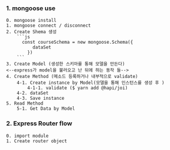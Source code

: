 ### 1. mongoose use
    0. mongoose install
    1. mongoose connect / disconnect
    2. Create Shema 생성
        ```js
          const courseSchema = new mongoose.Schema({
              dataSet
            })
        ```
    3. Create Model (생성한 스키마를 통해 모델을 만든다)
    <--express가 model을 불러오고 난 뒤에 하는 동작 들-->
    4. Create Method (메소드 등록하거나 내부적으로 validate)
        4-1. Create instance by Model(모델을 통해 인스턴스를 생성 후 )
            4-1-1. validate ($ yarn add @hapi/joi)
        4-2. dataSet
        4-3. Save instance
    5. Read Method
        5-1. Get Data by Model

### 2. Express Router flow
    0. import module
    1. Create router object

